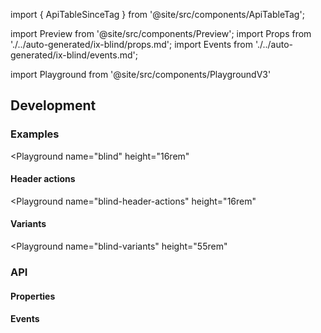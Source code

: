 import { ApiTableSinceTag } from '@site/src/components/ApiTableTag';

import Preview from '@site/src/components/Preview';
import Props from './../auto-generated/ix-blind/props.md';
import Events from './../auto-generated/ix-blind/events.md';

import Playground from '@site/src/components/PlaygroundV3'

## Development

### Examples

<Playground
name="blind"
height="16rem"

> </Playground>

#### Header actions

<ApiTableSinceTag message="1.5.0" />

<Playground
name="blind-header-actions"
height="16rem"

> </Playground>

#### Variants

<ApiTableSinceTag message="2.0.0" />

<Playground
name="blind-variants"
height="55rem"

> </Playground>

### API

#### Properties

<Props />

#### Events

<Events />
